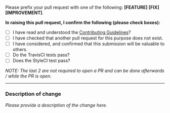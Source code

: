 Please prefix your pull request with one of the following: **[FEATURE]** **[FIX]** **[IMPROVEMENT]**.

**In raising this pull request, I confirm the following (please check boxes):**

- [ ] I have read and understood the [Contributing Guidelines](https://github.com/REBELinBLUE/deployer/blob/master/.github/CONTRIBUTING.md)?
- [ ] I have checked that another pull request for this purpose does not exist.
- [ ] I have considered, and confirmed that this submission will be valuable to others.
- [ ] Do the TravisCI tests pass?
- [ ] Does the StyleCI test pass?

_NOTE: The last 2 are not required to open a PR and can be done afterwards /
while the PR is open._

---

### Description of change

*Please provide a description of the change here.*
